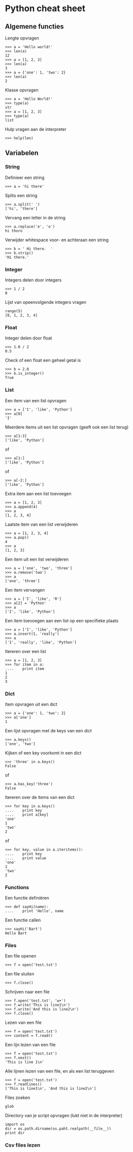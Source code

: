 # Python cheat sheet

## Algemene functies

Lengte opvragen

```
>>> a = 'Hello world!'
>>> len(a)
12
>>> a = [1, 2, 3]
>>> len(a)
3
>>> a = {'one': 1, 'two': 2}
>>> len(a)
2
```

Klasse opvragen

```
>>> a = 'Hello World!'
>>> type(a)
str
>>> a = [1, 2, 3]
>>> type(a)
list
```

Hulp vragen aan de interpreter

```
>>> help(len)
```

## Variabelen

### String

Definieer een string

```
>>> a = 'hi there'
```

Splits een string

```
>>> a.split(' ')
['hi', 'there']
```

Vervang een letter in de string

```
>>> a.replace('e', 'o')
hi thoro
```

Verwijder whitespace voor- en achteraan een string

```
>>> b = ' Hi there.  '
>>> b.strip()
'Hi there.'
```

### Integer

Integers delen door integers

```
>>> 1 / 2
0
```

Lijst van opeenvolgende integers vragen

```
range(5)
[0, 1, 2, 3, 4]
```

### Float

Integer delen door float

```
>>> 1.0 / 2
0.5
```

Check of een float een geheel getal is

```
>>> b = 2.0
>>> b.is_integer()
True
```

### List

Een item van een list opvragen

```
>>> a = ['I', 'like', 'Python']
>>> a[0]
'I'
```

Meerdere items uit een list opvragen (geeft ook een list terug)

```
>>> a[1:3]
['like', 'Python']
```

of 

```
>>> a[1:]
['like', 'Python']
```

of

```
>>> a[-2:]
['like', 'Python']
```

Extra item aan een list toevoegen

```
>>> a = [1, 2, 3]
>>> a.append(4)
>>> a
[1, 2, 3, 4]
```

Laatste item van een list verwijderen

```
>>> a = [1, 2, 3, 4]
>>> a.pop()
4
>>> a
[1, 2, 3]
```

Een item uit een list verwijderen

```
>>> a = ['one', 'two', 'three']
>>> a.remove('two')
>>> a
['one', 'three']
```

Een item vervangen

```
>>> a = ['I', 'like', 'R']
>>> a[2] = 'Python'
>>> a
['I', 'like', 'Python']
```

Een item toevoegen aan een list op een specifieke plaats

```
>>> a = ['I', 'like', 'Python']
>>> a.insert(1, 'really')
>>> a
['I', 'really', 'like', 'Python']
```

Itereren over een list

```
>>> a = [1, 2, 3]
>>> for item in a:
....    print item
1
2
3
```

### Dict

Item opvragen uit een dict

```
>>> a = {'one': 1, 'two': 2}
>>> a['one']
1
```

Een lijst opvragen met de keys van een dict

```
>>> a.keys()
['one', 'two']
```

Kijken of een key voorkomt in een dict

```
>>> 'three' in a.keys()
False
```

of

```
>>> a.has_key('three')
False
```

Itereren over de items van een dict

```
>>> for key in a.keys()
....    print key
....    print a[key]
'one'
1
'two'
2
```

of

```
>>> for key, value in a.iteritems():
....    print key
....    print value
'one'
1
'two'
2
```

### Functions

Een functie definiëren

```
>>> def sayHi(name):
....    print 'Hello', name
```

Een functie callen

```
>>> sayHi('Bart')
Hello Bart
```

### Files

Een file openen

```
>>> f = open('test.txt')
```

Een file sluiten

```
>>> f.close()
```

Schrijven naar een file

```
>>> f.open('test.txt', 'w+')
>>> f.write('This is line1\n')
>>> f.write('And this is line2\n')
>>> f.close()
```

Lezen van een file

```
>>> f = open('test.txt')
>>> content = f.read()
```

Een lijn lezen van een file

```
>>> f = open('test.txt')
>>> f.next()
'This is line 1\n'
```

Alle lijnen lezen van een file, en als een list teruggeven

```
>>> f = open('test.txt')
>>> f.readlines()
['This is line1\n', 'And this is line2\n']
```

Files zoeken

```
glob
```

Directory van je script opvragen (lukt niet in de interpreter)

```
import os
dir = os.path.dirname(os.paht.realpath(__file__))
print dir
```

### Csv files lezen

